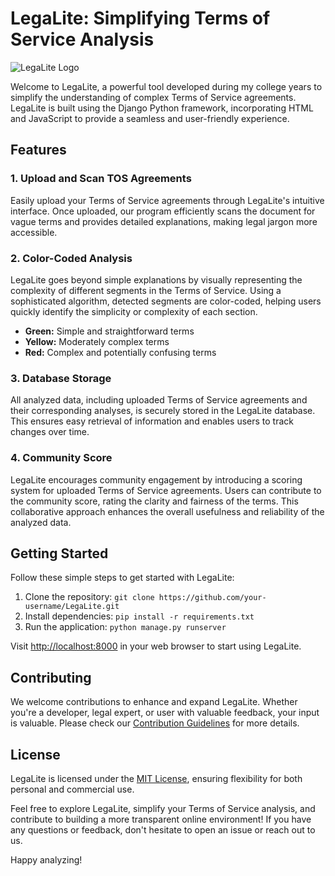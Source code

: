 # LegaLite: Simplifying Terms of Service Analysis

![LegaLite Logo](link-to-logo.png)

Welcome to LegaLite, a powerful tool developed during my college years to simplify the understanding of complex Terms of Service agreements. LegaLite is built using the Django Python framework, incorporating HTML and JavaScript to provide a seamless and user-friendly experience.

## Features

### 1. **Upload and Scan TOS Agreements**

Easily upload your Terms of Service agreements through LegaLite's intuitive interface. Once uploaded, our program efficiently scans the document for vague terms and provides detailed explanations, making legal jargon more accessible.

### 2. **Color-Coded Analysis**

LegaLite goes beyond simple explanations by visually representing the complexity of different segments in the Terms of Service. Using a sophisticated algorithm, detected segments are color-coded, helping users quickly identify the simplicity or complexity of each section.

- **Green:** Simple and straightforward terms
- **Yellow:** Moderately complex terms
- **Red:** Complex and potentially confusing terms

### 3. **Database Storage**

All analyzed data, including uploaded Terms of Service agreements and their corresponding analyses, is securely stored in the LegaLite database. This ensures easy retrieval of information and enables users to track changes over time.

### 4. **Community Score**

LegaLite encourages community engagement by introducing a scoring system for uploaded Terms of Service agreements. Users can contribute to the community score, rating the clarity and fairness of the terms. This collaborative approach enhances the overall usefulness and reliability of the analyzed data.

## Getting Started

Follow these simple steps to get started with LegaLite:

1. Clone the repository: `git clone https://github.com/your-username/LegaLite.git`
2. Install dependencies: `pip install -r requirements.txt`
3. Run the application: `python manage.py runserver`

Visit [http://localhost:8000](http://localhost:8000) in your web browser to start using LegaLite.

## Contributing

We welcome contributions to enhance and expand LegaLite. Whether you're a developer, legal expert, or user with valuable feedback, your input is valuable. Please check our [Contribution Guidelines](CONTRIBUTING.md) for more details.

## License

LegaLite is licensed under the [MIT License](LICENSE), ensuring flexibility for both personal and commercial use.

Feel free to explore LegaLite, simplify your Terms of Service analysis, and contribute to building a more transparent online environment! If you have any questions or feedback, don't hesitate to open an issue or reach out to us.

Happy analyzing!
